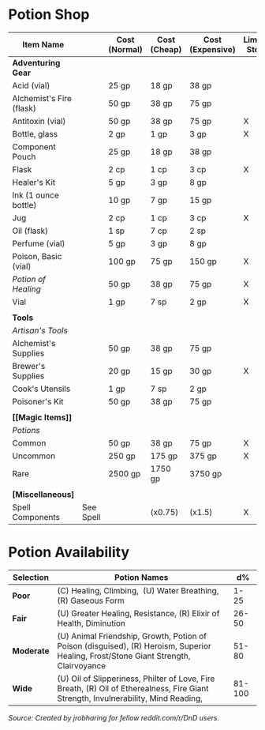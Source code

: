 # Potion Shop

| **Item Name**            |           | **Cost (Normal)** | **Cost (Cheap)** | **Cost (Expensive)** | **Limited Stock** | **Rural Locale** | **Urban Locale** | **Premium Locale** |
| ------------------------ | --------- | ----------------- | ---------------- | -------------------- | ----------------- | ---------------- | ---------------- | ------------------ |
| **Adventuring Gear**   |           |                   |                  |                      |                   |                  |                  |                    |
| Acid (vial)              |           | 25 gp             | 18 gp            | 38 gp                |                   | X                | X                | X                  |
| Alchemist's Fire (flask) |           | 50 gp             | 38 gp            | 75 gp                |                   |                  | X                | X                  |
| Antitoxin (vial)         |           | 50 gp             | 38 gp            | 75 gp                | X                 | X                | X                | X                  |
| Bottle, glass            |           | 2 gp              | 1 gp             | 3 gp                 | X                 | X                | X                | X                  |
| Component Pouch          |           | 25 gp             | 18 gp            | 38 gp                |                   | X                | X                | X                  |
| Flask                    |           | 2 cp              | 1 cp             | 3 cp                 | X                 | X                | X                | X                  |
| Healer's Kit             |           | 5 gp              | 3 gp             | 8 gp                 |                   |                  | X                | X                  |
| Ink (1 ounce bottle)     |           | 10 gp             | 7 gp             | 15 gp                |                   |                  |                  | X                  |
| Jug                      |           | 2 cp              | 1 cp             | 3 cp                 | X                 | X                | X                | X                  |
| Oil (flask)              |           | 1 sp              | 7 cp             | 2 sp                 |                   | X                | X                | X                  |
| Perfume (vial)           |           | 5 gp              | 3 gp             | 8 gp                 |                   |                  |                  | X                  |
| Poison, Basic (vial)     |           | 100 gp            | 75 gp            | 150 gp               | X                 | X                | X                | X                  |
| _Potion of Healing_      |           | 50 gp             | 38 gp            | 75 gp                | X                 | X                | X                | X                  |
| Vial                     |           | 1 gp              | 7 sp             | 2 gp                 | X                 | X                | X                | X                  |
|                          |           |                   |                  |                      |                   |                  |                  |                    |
| **Tools**              |           |                   |                  |                      |                   |                  |                  |                    |
| _Artisan's Tools_        |           |                   |                  |                      |                   |                  |                  |                    |
| Alchemist's Supplies     |           | 50 gp             | 38 gp            | 75 gp                |                   |                  | X                | X                  |
| Brewer's Supplies        |           | 20 gp             | 15 gp            | 30 gp                | X                 | X                | X                | X                  |
| Cook's Utensils          |           | 1 gp              | 7 sp             | 2 gp                 |                   |                  | X                | X                  |
| Poisoner's Kit           |           | 50 gp             | 38 gp            | 75 gp                |                   | X                | X                | X                  |
|                          |           |                   |                  |                      |                   |                  |                  |                    |
| **[[Magic Items]]**        |           |                   |                  |                      |                   |                  |                  |                    |
| _Potions_                |           |                   |                  |                      |                   |                  |                  |                    |
| Common                   |           | 50 gp             | 38 gp            | 75 gp                | X                 | X                | X                | X                  |
| Uncommon                 |           | 250 gp            | 175 gp           | 375 gp               | X                 | X                | X                | X                  |
| Rare                     |           | 2500 gp           | 1750 gp          | 3750 gp              |                   |                  | X                | X                  |
|                          |           |                   |                  |                      |                   |                  |                  |                    |
| **[Miscellaneous]**      |           |                   |                  |                      |                   |                  |                  |                    |
| Spell Components         | See Spell |                   | (x0.75)          | (x1.5)               | X                 | X                | X                | X                  |

# Potion Availability
| **Selection** | **Potion Names**                                                                                                                     | **d%** |
| ------------- | ------------------------------------------------------------------------------------------------------------------------------------ | ------ |
| **Poor**      | (C) Healing, Climbing,  (U) Water Breathing, (R) Gaseous Form                                                                        | 1-25   |
| **Fair**      | (U) Greater Healing, Resistance, (R) Elixir of Health, Diminution                                                                    | 26-50  |
| **Moderate**  | (U) Animal Friendship, Growth, Potion of Poison (disguised), (R) Heroism, Superior Healing, Frost/Stone Giant Strength, Clairvoyance | 51-80  |
| **Wide**      | (U) Oil of Slipperiness, Philter of Love, Fire Breath, (R) Oil of Etherealness, Fire Giant Strength, Invulnerability, Mind Reading,  | 81-100 |

*Source: Created by jrobharing for fellow reddit.com/r/DnD users.*